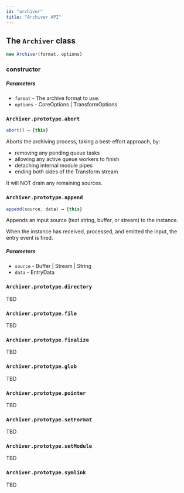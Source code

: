 ```yaml
---
id: "archiver"
title: "Archiver API"
---
```


## The `Archiver` class

```js
new Archiver(format, options)
```

### constructor
##### Parameters
- `format` - The archive format to use.
- `options` - CoreOptions | TransformOptions

### `Archiver.prototype.abort`

```js
abort() → {this}
```

Aborts the archiving process, taking a best-effort approach, by:

* removing any pending queue tasks
* allowing any active queue workers to finish
* detaching internal module pipes
* ending both sides of the Transform stream

It will NOT drain any remaining sources.

### `Archiver.prototype.append`

```js
append(source, data) → {this}
```

Appends an input source (text string, buffer, or stream) to the instance.

When the instance has received, processed, and emitted the input, the entry event is fired.

##### Parameters
- `source` - Buffer | Stream | String
- `data` - EntryData

### `Archiver.prototype.directory`

TBD

### `Archiver.prototype.file`

TBD

### `Archiver.prototype.finalize`

TBD

### `Archiver.prototype.glob`

TBD

### `Archiver.prototype.pointer`

TBD

### `Archiver.prototype.setFormat`

TBD

### `Archiver.prototype.setModule`

TBD

### `Archiver.prototype.symlink`

TBD
